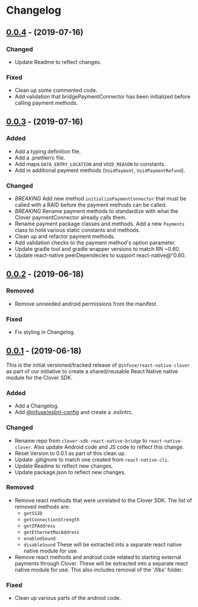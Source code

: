 # Changelog

## [0.0.4](https://bitbucket.org/infuse-team/react-native-clover/compare/v0.0.4%0Dv0.0.3) - (2019-07-16)

### Changed
- Update Readme to reflect changes.

### Fixed
- Clean up some commented code.
- Add validation that bridgePaymentConnector has been initialized before calling payment methods.

## [0.0.3](https://bitbucket.org/infuse-team/react-native-clover/compare/v0.0.3%0Dv0.0.2) - (2019-07-16)

### Added
- Add a typing definition file.
- Add a .prettierrc file.
- Add maps `DATA_ENTRY_LOCATION` and `VOID_REASON` to constants.
- Add in additional payment methods (`VoidPayment`, `VoidPaymentRefund`).

### Changed
- *BREAKING* Add new method `initializePaymentConnector` that must be called with a RAID before the payment methods can be called.
- *BREAKING* Rename payment methods to standardize with what the Clover paymentConnector already calls them.
- Rename payment package classes and methods. Add a new `Payments` class to hold various static constants and methods.
- Clean up and refactor payment methods.
- Add validation checks to the payment method's option parameter.
- Update gradle tool and gradle wrapper versions to match RN ~0.60.
- Update react-native peerDependecies to support react-native@^0.60.

## [0.0.2](https://bitbucket.org/infuse-team/react-native-clover/compare/v0.0.2%0Dv0.0.1) - (2019-06-18)

### Removed
- Remove unneeded android permissions from the manifest.

### Fixed
- Fix styling in Changelog.

## [0.0.1](https://bitbucket.org/infuse-team/react-native-clover/commits/tag/v0.0.1) - (2019-06-18)
This is the initial versioned/tracked release of `@infuse/react-native-clover` as part of our initiative to create a shared/reusable React Native native module for the Clover SDK.

### Added
- Add a Changelog.
- Add [@infuse/eslint-config](https://bitbucket.org/infuse-team/eslint-config-infuse/src/master/) and create a .eslintrc.

### Changed
- Rename repo from `clover-sdk-react-native-bridge` to `react-native-clover`. Also update Android code and JS code to reflect this change.
- Reset Version to 0.0.1 as part of this clean up.
- Update .gitignore to match one created from `react-native-cli`.
- Update Readme to reflect new changes.
- Update package.json to reflect new changes.

### Removed
- Remove react methods that were unrelated to the Clover SDK. The list of removed methods are:
  * `getSSID`
  * `getConnectionStrength`
  * `getIPAddress`
  * `getEthernetMacAddress`
  * `enabledSound`
  * `disableSound`
These will be extracted into a separate react native native module for use.
- Remove react methods and android code related to starting external payments through Clover. These will be extracted into a separate react native module for use. This also includes removal of the '/libs' folder.

### Fixed
- Clean up various parts of the android code.